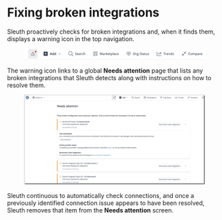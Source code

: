 # Fixing broken integrations

Sleuth proactively checks for broken integrations and, when it finds them, displays a warning icon in the top navigation.&#x20;

<figure><img src="../.gitbook/assets/image (1) (1) (1) (1) (1) (1) (1) (1).png" alt=""><figcaption></figcaption></figure>

The warning icon links to a global **Needs attention** page that lists any broken integrations that Sleuth detects along with instructions on how to resolve them.&#x20;

<figure><img src="../.gitbook/assets/image (1) (1) (1) (1) (1) (1) (1).png" alt=""><figcaption></figcaption></figure>

Sleuth continuous to automatically check connections, and once a previously identified connection issue appears to have been resolved, Sleuth removes that item from the **Needs attention** screen.&#x20;
